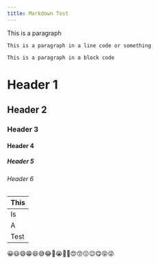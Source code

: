 ```yaml
---
title: Markdown Test
---
```

This is a paragraph

`This is a paragraph in a line code or something`

```
This is a paragraph in a block code
```

# Header 1
## Header 2
### Header 3
#### Header 4
##### Header 5
###### Header 6

|This|
|----|
|Is  |
|A   |
|Test|

😀😃😄😁😆😅😂🤣😭🙂🤩😍😚😗😉😋😝😜
